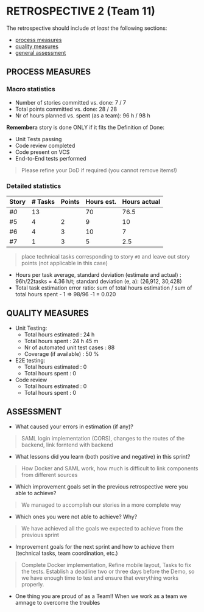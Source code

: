 RETROSPECTIVE 2 (Team 11)
=====================================

The retrospective should include _at least_ the following
sections:

- [process measures](#process-measures)
- [quality measures](#quality-measures)
- [general assessment](#assessment)

## PROCESS MEASURES 

### Macro statistics

- Number of stories committed vs. done: 7 / 7 
- Total points committed vs. done: 28 / 28
- Nr of hours planned vs. spent (as a team): 96 h / 98 h

**Remember**a story is done ONLY if it fits the Definition of Done:
 
- Unit Tests passing
- Code review completed
- Code present on VCS
- End-to-End tests performed

> Please refine your DoD if required (you cannot remove items!) 

### Detailed statistics

| Story  | # Tasks | Points | Hours est. | Hours actual |
|--------|---------|--------|------------|--------------|
| _#0_   |    13     |       |     70       |     76.5         |
| #5      |     4    |   2     |    9        |     10         |
| #6      |     4    |    3    |    10        |     7         |
| #7      |     1    |    3    |     5       |       2.5       |

> place technical tasks corresponding to story `#0` and leave out story points (not applicable in this case)

- Hours per task average, standard deviation (estimate and actual) : 96h/22tasks = 4.36 h/t; standard deviation (e, a): (26,912, 30,428)
- Total task estimation error ratio: sum of total hours estimation / sum of total hours spent - 1 => 98/96 -1 = 0.020

  
## QUALITY MEASURES 

- Unit Testing:
  - Total hours estimated : 24 h
  - Total hours spent : 24 h 45 m
  - Nr of automated unit test cases : 88 
  - Coverage (if available) : 50 %
- E2E testing:
  - Total hours estimated : 0
  - Total hours spent : 0
- Code review 
  - Total hours estimated : 0 
  - Total hours spent : 0
  


## ASSESSMENT

- What caused your errors in estimation (if any)?
> SAML login implementation (CORS), changes to the routes of the backend, link forntend with backend
- What lessons did you learn (both positive and negative) in this sprint?
> How Docker and  SAML work, how much is difficult to link components from different sources 
- Which improvement goals set in the previous retrospective were you able to achieve?
> We managed to accomplish our stories in a more complete way
- Which ones you were not able to achieve? Why?
> We have achieved all the goals we expected to achieve from the previous sprint
- Improvement goals for the next sprint and how to achieve them (technical tasks, team coordination, etc.)
>Complete Docker implementation,
Refine mobile layout,
Tasks to fix the tests.
>Establish a deadline two or three days before the Demo, so we have enough time to test and ensure that everything works properly.

- One thing you are proud of as a Team!!
When we work as a team we amnage to overcome the troubles
